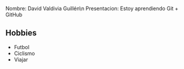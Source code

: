 Nombre: David Valdivia Guillén\n Presentacion: Estoy aprendiendo Git + GitHub
## Hobbies

- Futbol
- Ciclismo
- Viajar
